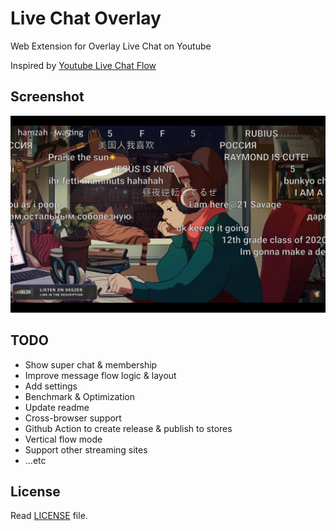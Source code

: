 # Live Chat Overlay

Web Extension for Overlay Live Chat on Youtube

Inspired by [Youtube Live Chat Flow](https://github.com/fiahfy/youtube-live-chat-flow)

## Screenshot

![Screenshot](screenshot.jpg)

## TODO

- Show super chat & membership
- Improve message flow logic & layout
- Add settings
- Benchmark & Optimization
- Update readme
- Cross-browser support
- Github Action to create release & publish to stores
- Vertical flow mode
- Support other streaming sites
- ...etc

## License

Read [LICENSE](LICENSE) file.
